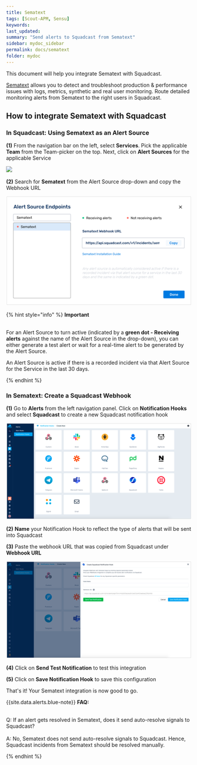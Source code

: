 ```yaml
---
title: Sematext
tags: [Scout-APM, Sensu]
keywords: 
last_updated: 
summary: "Send alerts to Squadcast from Sematext"
sidebar: mydoc_sidebar
permalink: docs/sematext
folder: mydoc
---
```


This document will help you integrate Sematext with Squadcast.

[Sematext](https://sematext.com/) allows you to detect and troubleshoot production & performance issues with logs, metrics, synthetic and real user monitoring. 
Route detailed monitoring alerts from Sematext to the right users in Squadcast.

## How to integrate Sematext with Squadcast

### In Squadcast: Using Sematext as an Alert Source

**(1)** From the navigation bar on the left, select **Services**. Pick the applicable **Team** from the Team-picker on the top. Next, click on **Alert Sources** for the applicable Service

![](../../.gitbook/assets/alert\_source\_1.png)

**(2)** Search for **Sematext** from the Alert Source drop-down and copy the Webhook URL

![](../../.gitbook/assets/sematext_1.png)

{% hint style="info" %} 
<b>Important</b><br/><br/>
<p>For an Alert Source to turn active (indicated by a <b>green dot - Receiving alerts</b> against the name of the Alert Source in the drop-down), you can either generate a test alert or wait for a real-time alert to be generated by the Alert Source.</p>
<p>An Alert Source is active if there is a recorded incident via that Alert Source for the Service in the last 30 days.</p>
{% endhint %}

### In Sematext: Create a Squadcast Webhook

**(1)** Go to **Alerts** from the left navigation panel. Click on **Notification Hooks** and select **Squadcast** to create a new Squadcast notification hook

![](../../.gitbook/assets/sematext_2.png)

**(2)** **Name** your Notification Hook to reflect the type of alerts that will be sent into Squadcast

**(3)** Paste the webhook URL that was copied from Squadcast under **Webhook URL**

![](../../.gitbook/assets/sematext_3.png)

**(4)** Click on **Send Test Notification** to test this integration

**(5)** Click on **Save Notification Hook** to save this configuration

That's it! Your Sematext integration is now good to go.

{{site.data.alerts.blue-note}}
<b>FAQ:</b>
<br/><br/><p>Q: If an alert gets resolved in Sematext, does it send auto-resolve signals to Squadcast?<br/><br/>
A: No, Sematext does not send auto-resolve signals to Squadcast. Hence, Squadcast incidents from Sematext should be resolved manually.</p>
{% endhint %}